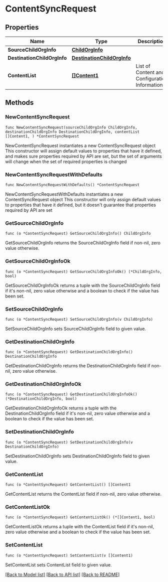 # ContentSyncRequest

## Properties

Name | Type | Description | Notes
------------ | ------------- | ------------- | -------------
**SourceChildOrgInfo** | [**ChildOrgInfo**](ChildOrgInfo.md) |  | 
**DestinationChildOrgInfo** | [**DestinationChildOrgInfo**](DestinationChildOrgInfo.md) |  | 
**ContentList** | [**[]Content1**](Content1.md) | List of Content and Configuration Information. | 

## Methods

### NewContentSyncRequest

`func NewContentSyncRequest(sourceChildOrgInfo ChildOrgInfo, destinationChildOrgInfo DestinationChildOrgInfo, contentList []Content1, ) *ContentSyncRequest`

NewContentSyncRequest instantiates a new ContentSyncRequest object
This constructor will assign default values to properties that have it defined,
and makes sure properties required by API are set, but the set of arguments
will change when the set of required properties is changed

### NewContentSyncRequestWithDefaults

`func NewContentSyncRequestWithDefaults() *ContentSyncRequest`

NewContentSyncRequestWithDefaults instantiates a new ContentSyncRequest object
This constructor will only assign default values to properties that have it defined,
but it doesn't guarantee that properties required by API are set

### GetSourceChildOrgInfo

`func (o *ContentSyncRequest) GetSourceChildOrgInfo() ChildOrgInfo`

GetSourceChildOrgInfo returns the SourceChildOrgInfo field if non-nil, zero value otherwise.

### GetSourceChildOrgInfoOk

`func (o *ContentSyncRequest) GetSourceChildOrgInfoOk() (*ChildOrgInfo, bool)`

GetSourceChildOrgInfoOk returns a tuple with the SourceChildOrgInfo field if it's non-nil, zero value otherwise
and a boolean to check if the value has been set.

### SetSourceChildOrgInfo

`func (o *ContentSyncRequest) SetSourceChildOrgInfo(v ChildOrgInfo)`

SetSourceChildOrgInfo sets SourceChildOrgInfo field to given value.


### GetDestinationChildOrgInfo

`func (o *ContentSyncRequest) GetDestinationChildOrgInfo() DestinationChildOrgInfo`

GetDestinationChildOrgInfo returns the DestinationChildOrgInfo field if non-nil, zero value otherwise.

### GetDestinationChildOrgInfoOk

`func (o *ContentSyncRequest) GetDestinationChildOrgInfoOk() (*DestinationChildOrgInfo, bool)`

GetDestinationChildOrgInfoOk returns a tuple with the DestinationChildOrgInfo field if it's non-nil, zero value otherwise
and a boolean to check if the value has been set.

### SetDestinationChildOrgInfo

`func (o *ContentSyncRequest) SetDestinationChildOrgInfo(v DestinationChildOrgInfo)`

SetDestinationChildOrgInfo sets DestinationChildOrgInfo field to given value.


### GetContentList

`func (o *ContentSyncRequest) GetContentList() []Content1`

GetContentList returns the ContentList field if non-nil, zero value otherwise.

### GetContentListOk

`func (o *ContentSyncRequest) GetContentListOk() (*[]Content1, bool)`

GetContentListOk returns a tuple with the ContentList field if it's non-nil, zero value otherwise
and a boolean to check if the value has been set.

### SetContentList

`func (o *ContentSyncRequest) SetContentList(v []Content1)`

SetContentList sets ContentList field to given value.



[[Back to Model list]](../README.md#documentation-for-models) [[Back to API list]](../README.md#documentation-for-api-endpoints) [[Back to README]](../README.md)


